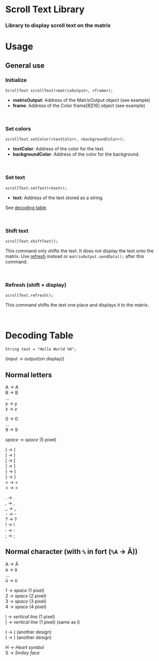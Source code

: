 # Scroll Text Library

### Library to display scroll text on the matrix



# Usage
## General use
### Initialize
`ScrollText scrollText(<matrixOutput>, <frame>);`
- **matrixOutput**: Address of the MatrixOutput object (see example)
- **frame**: Address of the Color frame\[8\]\[16\] object (see example)


<br/>

### Set colors
`scrollText.setColor(<textColor>, <backgroundColor>);`

- **textColor**: Address of the color for the text.
- **backgroundColor**: Address of the color for the background.


<br/>

### Set text
`scrollText.setText(<text>);`

- **text**: Address of the text stored as a string.

See [decoding table](#decoding-table)

<br/>

### Shift text
`scrollText.shiftText();`

This command only shifts the text.
It does not display the text onto the matrix.
Use [refresh](#refresh-shift--display) instead or `matrixOutput.sendData();` after this command.

<br/>

### Refresh (shift + display)
`scrollText.refresh();`

This command shifts the text one place and displays it to the matrix.

<br/>

# Decoding Table

`String text = "Hello World %H";`

(input -> output(on display))

## Normal letters
A -> A  
B -> B  
...  
y -> y  
z -> z  

0 -> 0  
...  
9 -> 9

*space* -> *space* (5 pixel)    

( -> (  
) -> )  
[ -> [  
] -> ]  
{ -> {  
} -> }  
< -> <  
\> -> \>

. -> .  
, -> ,  
_ -> _    <br>
\- -> \-  
? -> ?  
! -> !  
: -> :  
; -> ;


## Normal character (with `%` in fort (`%A` -> Ä))

A -> Ä  
a -> ä  
...  
ü -> ü  

1 -> *space* (1 pixel)  
2 -> *space* (2 pixel)  
3 -> *space* (3 pixel)  
4 -> *space* (4 pixel)  

l -> *vertical line* (1 pixel)  
| -> *vertical line* (1 pixel) (same as l)  

( -> ( (another design)  
) -> ) (another design)  

H -> *Heart symbol*  
S -> *Smiley face*  